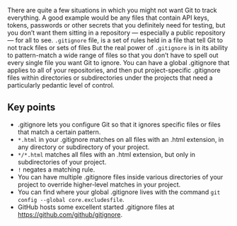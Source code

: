 There are quite a few situations in which you might not want Git to track everything.
A good example would be any files that contain API keys, tokens, passwords or other secrets that you definitely need for testing, but you don’t want them sitting in a repository — especially a public repository — for all to see.
`.gitignore` file, is a set of rules held in a file that tell Git to not track files or sets of files
But the real power of `.gitignore` is in its ability to pattern-match a wide range of files so that you don’t have to spell out every single file you want Git to ignore.
You can have a global .gitignore that applies to all of your repositories, and then put project-specific .gitignore files within directories or subdirectories under the projects that need a particularly pedantic level of control.
## Key points
- .gitignore lets you configure Git so that it ignores specific files or files that match a certain pattern.
- `*.html` in your .gitignore matches on all files with an .html extension, in any directory or subdirectory of your project.
-  `*/*.html` matches all files with an .html extension, but only in subdirectories of your project.
- `!` negates a matching rule.
- You can have multiple .gitignore files inside various directories of your project to override higher-level matches in your project.
- You can find where your global .gitignore lives with the command `git config --global core.excludesfile`.
- GitHub hosts some excellent started .gitignore files at https://github.com/github/gitignore.
